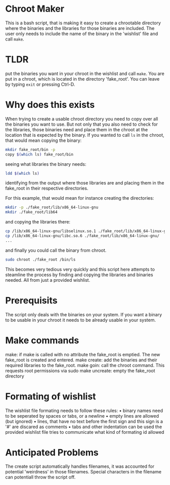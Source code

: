 # Chroot Maker
This is a bash script, that is making it easy to create a chrootable directory where the binaries and the libraries for those binaries are included. The user only needs to include the name of the binary in the 'wishlist' file and call `make`.

# TLDR
put the binaries you want in your chroot in the wishlist and call `make`. You are put in a chroot, which is located in the directory 'fake_root'. You can leave by typing `exit` or pressing Ctrl-D.

# Why does this exists
When trying to create a usable chroot directory you need to copy over all the binaries you want to use. But not only that you also need to check for the libraries, those binaries need and place them in the chroot at the location that is expected by the binary. If you wanted to call `ls` in the chroot, that would mean copying the binary:
```sh
mkdir fake_root/bin -p
copy $(which ls) fake_root/bin
```
seeing what libraries the binary needs:
```sh
ldd $(which ls)
```
identifying from the output where those libraries are and placing them in the fake_root in their respective directories.

For this example, that would mean for instance creating the directories:
```sh
mkdir -p ./fake_root/lib/x86_64-linux-gnu
mkdir ./fake_root/lib64
```

and copying the libraries there:
```sh
cp /lib/x86_64-linux-gnu/libselinux.so.1 ./fake_root/lib/x86_64-linux-gnu/
cp /lib/x86_64-linux-gnu/libc.so.6 ./fake_root/lib/x86_64-linux-gnu/
...
```
and finally you could call the binary from chroot.
```sh
sudo chroot ./fake_root /bin/ls
```

This becomes very tedious very quickly and this script here attempts to steamline the process by finding and copying the libraries and binaries needed. All from just a provided wishlist.

# Prerequisits
The script only deals with the binaries on your system. If you want a binary to be usable in your chroot it needs to be already usable in your system.

# Make commands
make:
	if make is called with no attribute the fake_root is emptied. The new fake_root is created and entered.
make create:
	add the binaries and their required libraries to the fake_root.
make goin:
	call the chroot command. This requests root permissions via sudo
make uncreate:
	empty the fake_root directory

# Formating of wishlist
The wishlist file formating needs to follow these rules:
• binary names need to be seperated by spaces or tabs, or a newline
• empty lines are allowed (but ignored)
• lines, that have no text before the first sign and this sign is a '#' are discared as comments
• tabs and other indentation can be used
the provided wishlist file tries to communicate what kind of formating id allowed

# Anticipated Problems
The create script automatically handles filenames, it was accounted for potential 'weirdness' in those filenames. Special characters in the filename can potentiall throw the script off.
